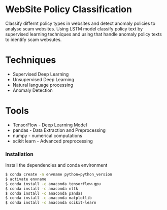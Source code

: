 # WebSite Policy Classification

Classify differnt policy types in websites and detect anomaly policies to analyse scam websites. Using LSTM model classify policy text by supervised learning techniques and
using that handle anomaly policy texts to identify scam websutes.

# Techniques

  - Supervised Deep Learning
  - Unsupervised Deep Learning
  - Natural language processing
  - Anomaly Detection
# Tools

* TensorFlow - Deep Learning Model
* pandas - Data Extraction and Preprocessing
* numpy - numerical computations
* scikit learn - Advanced preprocessing

### Installation

Install the dependencies and conda environment

```sh
$ conda create -n envname python=python_version
$ activate envname 
$ conda install -c anaconda tensorflow-gpu
$ conda install -c anaconda nltk
$ conda install -c anaconda pandas
$ conda install -c anaconda matplotlib
$ conda install -c anaconda scikit-learn
```
